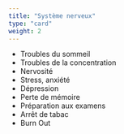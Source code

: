 ```yaml
---
title: "Système nerveux"
type: "card"
weight: 2
---
```


* Troubles du sommeil
* Troubles de la concentration
* Nervosité
* Stress, anxiété
* Dépression
* Perte de mémoire
* Préparation aux examens
* Arrêt de tabac
* Burn Out
